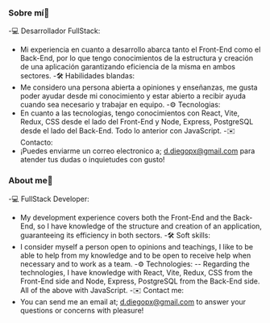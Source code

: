 ### Sobre mí👋

-💻 Desarrollador FullStack:
- Mi experiencia en cuanto a desarrollo abarca tanto el Front-End como el Back-End, por lo que tengo conocimientos de la estructura y creación de una aplicación garantizando eficiencia de la misma en ambos sectores.
-🛠️ Habilidades blandas:
- Me considero una persona abierta a opiniones y enseñanzas, me gusta poder ayudar desde mi conocimiento y estar abierto a recibir ayuda cuando sea necesario y trabajar en equipo.
-⚙️ Tecnologias:
- En cuanto a las tecnologias, tengo conocimientos con React, Vite, Redux, CSS desde el lado del Front-End y Node, Express, PostgreSQL desde el lado del Back-End. Todo lo anterior con JavaScript.
-✉️ Contacto:
- ¡Puedes enviarme un correo electronico a; d.diegopx@gmail.com para atender tus dudas o inquietudes con gusto!

### About me👋

-💻 FullStack Developer:
- My development experience covers both the Front-End and the Back-End, so I have knowledge of the structure and creation of an application, guaranteeing its efficiency in both sectors.
-🛠️ Soft skills:
- I consider myself a person open to opinions and teachings, I like to be able to help from my knowledge and to be open to receive help when necessary and to work as a team.
-⚙️ Technologies:
-- Regarding the technologies, I have knowledge with React, Vite, Redux, CSS from the Front-End side and Node, Express, PostgreSQL from the Back-End side. All of the above with JavaScript.
-✉️ Contact me:
- You can send me an email at; d.diegopx@gmail.com to answer your questions or concerns with pleasure!

